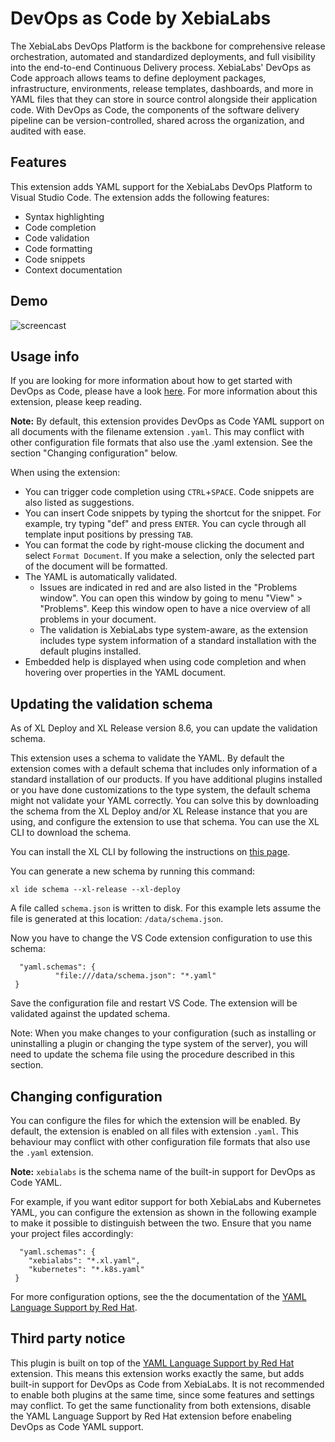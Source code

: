 
# DevOps as Code by XebiaLabs

The XebiaLabs DevOps Platform is the backbone for comprehensive release orchestration, automated and standardized deployments, and full visibility into the end-to-end Continuous Delivery process. XebiaLabs' DevOps as Code approach allows teams to define deployment packages, infrastructure, environments, release templates, dashboards, and more in YAML files that they can store in source control alongside their application code. With DevOps as Code, the components of the software delivery pipeline can be version-controlled, shared across the organization, and audited with ease.

## Features

This extension adds YAML support for the XebiaLabs DevOps Platform to Visual Studio Code. The extension adds the following features:

* Syntax highlighting
* Code completion
* Code validation
* Code formatting
* Code snippets
* Context documentation

## Demo
![screencast](https://raw.githubusercontent.com/xebialabs/devops-as-code-vscode/master/images/demo.gif)

## Usage info

If you are looking for more information about how to get started with DevOps as Code, please have a look [here](https://docs.xebialabs.com/xl-deploy/concept/get-started-with-devops-as-code). For more information about this extension, please keep reading.

**Note:** By default, this extension provides DevOps as Code YAML support on all documents with the filename extension `.yaml`. This may conflict with other configuration file formats that also use the .yaml extension. See the section "Changing configuration" below.

When using the extension:
* You can trigger code completion using `CTRL`+`SPACE`. Code snippets are also listed as suggestions.
* You can insert Code snippets by typing the shortcut for the snippet. For example, try typing "def" and press `ENTER`. You can cycle through all template input positions by pressing `TAB`.
* You can format the code by right-mouse clicking the document and select `Format Document`. If you make a selection, only the selected part of the document will be formatted.
* The YAML is automatically validated.
	* Issues are indicated in red and are also listed in the "Problems window". You can open this window by going to menu "View" > "Problems". Keep this window open to have a nice overview of all problems in your document.
	* The validation is XebiaLabs type system-aware, as the extension includes type system information of a standard installation with the default plugins installed.
* Embedded help is displayed when using code completion and when hovering over properties in the YAML document.

## Updating the validation schema

As of XL Deploy and XL Release version 8.6, you can update the validation schema.

This extension uses a schema to validate the YAML. By default the extension comes with a default schema that includes only information of a standard installation of our products. If you have additional plugins installed or you have done customizations to the type system, the default schema might not validate your YAML correctly. You can solve this by downloading the schema from the XL Deploy and/or XL Release instance that you are using, and configure the extension to use that schema. You can use the XL CLI to download the schema.

You can install the XL CLI by following the instructions on [this page](https://docs.xebialabs.com/xl-deploy/how-to/install-the-xl-cli).

You can generate a new schema by running this command:

`xl ide schema --xl-release --xl-deploy`

A file called `schema.json` is written to disk. For this example lets assume the file is generated at this location: `/data/schema.json`.

Now you have to change the VS Code extension configuration to use this schema:

```
  "yaml.schemas": {
          "file:///data/schema.json": "*.yaml"
 }
```

Save the configuration file and restart VS Code. The extension will be validated against the updated schema.

Note: When you make changes to your configuration (such as installing or uninstalling a plugin or changing the type system of the server), you will need to update the schema file using the procedure described in this section.

## Changing configuration

You can configure the files for which the extension will be enabled. By default, the extension is enabled on all files with extension `.yaml`. This behaviour may conflict with other configuration file formats that also use the `.yaml` extension.

**Note:** `xebialabs` is the schema name of the built-in support for DevOps as Code YAML.

For example, if you want editor support for both XebiaLabs and Kubernetes YAML, you can configure the extension as shown in the following example to make it possible to distinguish between the two. Ensure that you name your project files accordingly:

```
  "yaml.schemas": {
    "xebialabs": "*.xl.yaml",
    "kubernetes": "*.k8s.yaml"
 }
```

For more configuration options, see the the documentation of the [YAML Language Support by Red Hat](https://marketplace.visualstudio.com/items?itemName=redhat.vscode-yaml).

## Third party notice

This plugin is built on top of the [YAML Language Support by Red Hat](https://marketplace.visualstudio.com/items?itemName=redhat.vscode-yaml) extension. This means this extension works exactly the same, but adds built-in support for DevOps as Code from XebiaLabs. It is not recommended to enable both plugins at the same time, since some features and settings may conflict. To get the same functionality from both extensions, disable the YAML Language Support by Red Hat extension before enabeling DevOps as Code YAML support.
